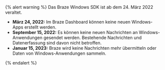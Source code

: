 {% alert warning %}
Das Braze Windows SDK ist ab dem 24\. März 2022 veraltet.


* **März 24, 2022:** Im Braze Dashboard können keine neuen Windows-Apps erstellt werden.
* **September 15, 2022:** Es können keine neuen Nachrichten an Windows-Anwendungen gesendet werden. Bestehende Nachrichten und Datenerfassung sind davon nicht betroffen.
* **Januar 15, 2023:** Braze wird keine Nachrichten mehr übermitteln oder Daten von Windows-Anwendungen sammeln.

{% endalert %}
